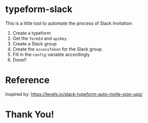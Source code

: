# typeform-slack

This is a little tool to automate the process of Slack Invitation

1. Create a typeform
2. Get the `formId` and `apiKey`
3. Create a Slack group
4. Create the `accessToken` for the Slack group
5. Fill in the `config` variable accordingly
6. Done!!

# Reference

Inspired by: https://levels.io/slack-typeform-auto-invite-sign-ups/

# Thank You!

